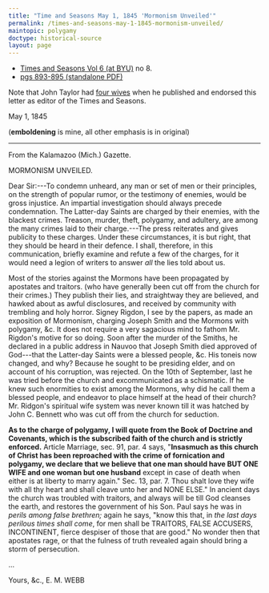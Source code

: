 ```yaml
---
title: "Time and Seasons May 1, 1845 'Mormonism Unveiled'"
permalink: /times-and-seasons-may-1-1845-mormonism-unveiled/
maintopic: polygamy
doctype: historical-source
layout: page
---
```


* [Times and Seasons Vol 6 (at BYU)](http://contentdm.lib.byu.edu/cdm/ref/collection/NCMP1820-1846/id/9684) no 8.
* [pgs 893-895 (standalone PDF)](https://docs.google.com/viewer?url=https://github.com/faenrandir/a_careful_examination/raw/ac70e2248f686ff039f6dce0dd93a987d5f45a15/documents/polygamy/denials/originals/1845-05-01-Times-and-Seasons-Mormonism-Unveiled.pdf)

Note that John Taylor had [four wives](https://restorationbookstore.org/articles/nopoligamy/jsfp-vol2/2chp17.htm) when he published and endorsed this letter as editor of the Times and Seasons.

May 1, 1845

(**emboldening** is mine, all other emphasis is in original)

---

From the Kalamazoo (Mich.) Gazette.

MORMONISM UNVEILED.

Dear Sir:---To condemn unheard, any man or set of men or their principles, on the strength of popular rumor, or the testimony of enemies, would be gross injustice.  An impartial investigation should always precede condemnation.  The Latter-day Saints are charged by their enemies, with the blackest crimes.  Treason, murder, theft, polygamy, and adultery, are among the many crimes laid to their charge.---The press reiterates and gives publicity to these charges.  Under these circumstances, it is but right, that they should be heard in their defence.  I shall, therefore, in this communication, briefly examine and refute a few of the charges, for it would need a legion of writers to answer _all_ the lies told about us.

Most of the stories against the Mormons have been propagated by apostates and traitors. (who have generally been cut off from the church for their crimes.) They publish their lies, and straightway they are believed, and hawked about as awful disclosures, and received by community with trembling and holy horror.  Signey Rigdon, I see by the papers, as made an exposition of Mormonism, charging Joseph Smith and the Mormons with polygamy, &c.  It does not require a very sagacious mind to fathom Mr. Rigdon's motive for so doing.  Soon after the murder of the Smiths, he declared in a public address in Nauvoo that Joseph Smith died approved of God---that the Latter-day Saints were a blessed people, &c.  His toneis now changed, and why?  Because he sought to be presiding elder, and on account of his corruption, was rejected.  On the 10th of September, last he was tried before the church and excommunicated as a schismatic.  If he knew such enormities to exist among the Mormons, why did he call them a blessed people, and endeavor to place himself at the head of their church?  Mr. Ridgon's spiritual wife system was never known till it was hatched by John C. Bennett who was cut off from the church for seduction.

**As to the charge of polygamy, I will quote from the Book of Doctrine and Covenants, which is the subscribed faith of the church and is strictly enforced.**  Article Marriage, sec. 91, par. 4 says, "**Insasmuch as this church of Christ has been reproached with the crime of fornication and polygamy, we declare that we believe that one man should have BUT ONE WIFE and one woman but one husband** except in case of death when either is at liberty to marry again."  Sec. 13, par. 7.  Thou shalt love they wife with all thy heart and shall cleave unto her and NONE ELSE."  In ancient days the church was troubled with traitors, and always will be till God cleanses the earth, and restores the government of his Son.  Paul says he was in _perils among false brethren;_ again he says, "know this that, in _the last days perilous times shall come_, for men shall be TRAITORS, FALSE ACCUSERS, INCONTINENT, fierce despiser of those that are good."  No wonder then that apostates rage, or that the fulness of truth revealed again should bring a storm of persecution.

...

Yours, &c., E. M. WEBB
